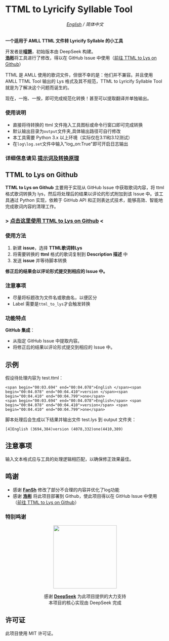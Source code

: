# TTML to Lyricify Syllable Tool

<div align=center>
   
###### [English](./README.md) / 简体中文

</div>

**一个适用于 AMLL TTML 文件转 Lyricify Syllable 的小工具**

开发者是[**喵锵**](https://github.com/MiaowCham)，初始版本由 DeepSeek 构建。<br>
[**浩彬**](https://github.com/HKLHaoBin)将工具进行了修改，得以在 GitHub Issue 中使用（[前往 TTML to Lys on Github](https://github.com/HKLHaoBin/ttml_to_lys)）

TTML 是 AMLL 使用的歌词文件，但很不幸的是：他们并不兼容。并且使用 AMLL TTML Tool 输出的 Lys 格式及其不规范，TTML to Lyricify Syllable Tool 就是为了解决这个问题而诞生的。

现在，一拖、一按，即可完成规范化转换！甚至可以提取翻译并单独输出。

### 使用说明
   - 直接将待转换的 ttml 文件拖入工具图标或命令行窗口即可完成转换
   - 默认输出目录为`output`文件夹,具体输出路径可自行修改
   - 本工具需要 Python 3.x 以上环境（实际仅在3.11和3.12测试）
   - 在`log\log.set`文件中输入"log_on:True"即可开启日志输出

### 详细信息请见 [提示词及转换原理](/Prompt_words_&_Conversion_principles.md)

## TTML to Lys on Github
**TTML to Lys on Github** 主要用于实现从 GitHub Issue 中获取歌词内容，将 ttml 格式歌词转换为 lys，然后将处理后的结果以评论的形式附加到该 Issue 中。该工具通过 Python 实现，依赖于 GitHub API 和正则表达式技术，能够高效、智能地完成歌词内容的清理工作。

### > [点击这里使用 TTML to Lys on Github](https://github.com/HKLHaoBin/ttml_to_lys/issues/new/choose) <

### 使用方法
1. 新建 **issue**，选择 **TTML歌词转Lys**
3. 将需要转换的 **ttml** 格式的歌词复制到 **Description 描述** 中
4. 发送 **issue** 并等待脚本转换

**修正后的结果会以评论形式提交到相应的 Issue 中。**

### 注意事项
- 尽量将标题改为文件名或歌曲名，以便区分
- Label 需要是`ttml_to_lys`才会触发转换

### 功能特点
 **GitHub 集成**：
   - 从指定 GitHub Issue 中提取内容。
   - 将修正后的结果以评论形式提交到相应的 Issue 中。

## 示例
假设待处理内容为 test.ttml：
```
<span begin="00:03.694" end="00:04.078">English </span><span begin="00:04.078" end="00:04.410">version </span><span begin="00:04.410" end="00:04.799">one</span>
<span begin="00:03.694" end="00:04.078">English</span> <span begin="00:04.078" end="00:04.410">version</span> <span begin="00:04.410" end="00:04.799">one</span>
```

脚本处理后会生成以下结果并输出文件 test.lys 到 output 文件夹：
```
[4]English (3694,384)version (4078,332)one(4410,389)
```

## 注意事项
 输入文本格式应与工具的处理逻辑相匹配，以确保修正效果最佳。

## 鸣谢
- 感谢 [**FanSh**](https://github.com/fred913/) 修改了部分不合理的内容并优化了log功能
- 感谢 [**浩彬**](https://github.com/HKLHaoBin) 将此项目部署到 Github，使此项目得以在 GitHub Issue 中使用（[前往 TTML to Lys on Github](https://github.com/HKLHaoBin/ttml_to_lys)）

### 特别鸣谢

<div align="center">
<img src="image/../images/logo.webp" width="200"/>

   感谢 [**DeepSeek**](https://www.deepseek.com/) 为此项目提供的大力支持<br>本项目的核心实现由 DeepSeek 完成

</div>

## 许可证
此项目使用 MIT 许可证。
